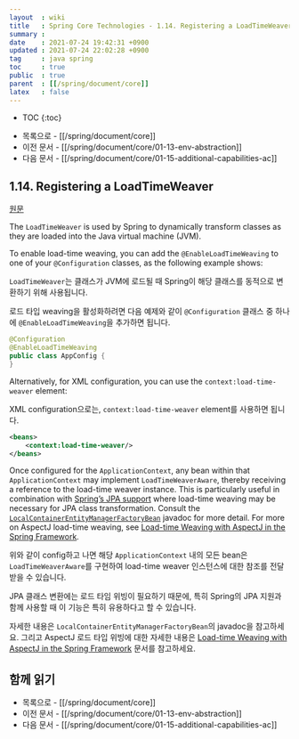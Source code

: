 ```yaml
---
layout  : wiki
title   : Spring Core Technologies - 1.14. Registering a LoadTimeWeaver
summary : 
date    : 2021-07-24 19:42:31 +0900
updated : 2021-07-24 22:02:28 +0900
tag     : java spring
toc     : true
public  : true
parent  : [[/spring/document/core]]
latex   : false
---
```

* TOC
{:toc}

- 목록으로 - [[/spring/document/core]]
- 이전 문서 - [[/spring/document/core/01-13-env-abstraction]]
- 다음 문서 - [[/spring/document/core/01-15-additional-capabilities-ac]]

## 1.14. Registering a LoadTimeWeaver

[원문]( https://docs.spring.io/spring-framework/docs/5.3.7/reference/html/core.html#context-load-time-weaver )

>
The `LoadTimeWeaver` is used by Spring to dynamically transform classes as they are loaded into the Java virtual machine (JVM).
>
To enable load-time weaving, you can add the `@EnableLoadTimeWeaving` to one of your `@Configuration` classes, as the following example shows:

`LoadTimeWeaver`는 클래스가 JVM에 로드될 때 Spring이 해당 클래스를 동적으로 변환하기 위해 사용됩니다.

로드 타입 weaving을 활성화하려면 다음 예제와 같이 `@Configuration` 클래스 중 하나에 `@EnableLoadTimeWeaving`을 추가하면 됩니다.

```java
@Configuration
@EnableLoadTimeWeaving
public class AppConfig {
}
```

>
Alternatively, for XML configuration, you can use the `context:load-time-weaver` element:

XML configuration으로는, `context:load-time-weaver` element를 사용하면 됩니다.

```xml
<beans>
    <context:load-time-weaver/>
</beans>
```

>
Once configured for the `ApplicationContext`, any bean within that `ApplicationContext` may implement `LoadTimeWeaverAware`, thereby receiving a reference to the load-time weaver instance. This is particularly useful in combination with [Spring’s JPA support]( https://docs.spring.io/spring-framework/docs/5.3.7/reference/html/data-access.html#orm-jpa ) where load-time weaving may be necessary for JPA class transformation. Consult the [`LocalContainerEntityManagerFactoryBean`]( https://docs.spring.io/spring-framework/docs/5.3.7/javadoc-api/org/springframework/orm/jpa/LocalContainerEntityManagerFactoryBean.html ) javadoc for more detail. For more on AspectJ load-time weaving, see [Load-time Weaving with AspectJ in the Spring Framework]( https://docs.spring.io/spring-framework/docs/5.3.7/reference/html/core.html#aop-aj-ltw ).

위와 같이 config하고 나면 해당 `ApplicationContext` 내의 모든 bean은 `LoadTimeWeaverAware`를 구현하여 load-time weaver 인스턴스에 대한 참조를 전달받을 수 있습니다.

JPA 클래스 변환에는 로드 타임 위빙이 필요하기 때문에, 특히 Spring의 JPA 지원과 함께 사용할 때 이 기능은 특히 유용하다고 할 수 있습니다.

자세한 내용은 `LocalContainerEntityManagerFactoryBean`의 javadoc을 참고하세요.
그리고 AspectJ 로드 타입 위빙에 대한 자세한 내용은 [Load-time Weaving with AspectJ in the Spring Framework]( https://docs.spring.io/spring-framework/docs/5.3.7/reference/html/core.html#aop-aj-ltw ) 문서를 참고하세요.



## 함께 읽기

- 목록으로 - [[/spring/document/core]]
- 이전 문서 - [[/spring/document/core/01-13-env-abstraction]]
- 다음 문서 - [[/spring/document/core/01-15-additional-capabilities-ac]]

